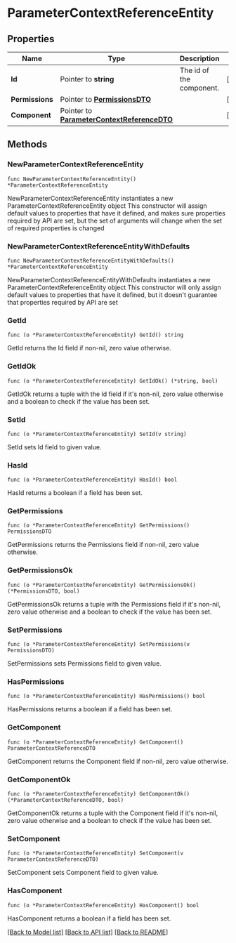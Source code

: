 # ParameterContextReferenceEntity

## Properties

Name | Type | Description | Notes
------------ | ------------- | ------------- | -------------
**Id** | Pointer to **string** | The id of the component. | [optional] 
**Permissions** | Pointer to [**PermissionsDTO**](PermissionsDTO.md) |  | [optional] 
**Component** | Pointer to [**ParameterContextReferenceDTO**](ParameterContextReferenceDTO.md) |  | [optional] 

## Methods

### NewParameterContextReferenceEntity

`func NewParameterContextReferenceEntity() *ParameterContextReferenceEntity`

NewParameterContextReferenceEntity instantiates a new ParameterContextReferenceEntity object
This constructor will assign default values to properties that have it defined,
and makes sure properties required by API are set, but the set of arguments
will change when the set of required properties is changed

### NewParameterContextReferenceEntityWithDefaults

`func NewParameterContextReferenceEntityWithDefaults() *ParameterContextReferenceEntity`

NewParameterContextReferenceEntityWithDefaults instantiates a new ParameterContextReferenceEntity object
This constructor will only assign default values to properties that have it defined,
but it doesn't guarantee that properties required by API are set

### GetId

`func (o *ParameterContextReferenceEntity) GetId() string`

GetId returns the Id field if non-nil, zero value otherwise.

### GetIdOk

`func (o *ParameterContextReferenceEntity) GetIdOk() (*string, bool)`

GetIdOk returns a tuple with the Id field if it's non-nil, zero value otherwise
and a boolean to check if the value has been set.

### SetId

`func (o *ParameterContextReferenceEntity) SetId(v string)`

SetId sets Id field to given value.

### HasId

`func (o *ParameterContextReferenceEntity) HasId() bool`

HasId returns a boolean if a field has been set.

### GetPermissions

`func (o *ParameterContextReferenceEntity) GetPermissions() PermissionsDTO`

GetPermissions returns the Permissions field if non-nil, zero value otherwise.

### GetPermissionsOk

`func (o *ParameterContextReferenceEntity) GetPermissionsOk() (*PermissionsDTO, bool)`

GetPermissionsOk returns a tuple with the Permissions field if it's non-nil, zero value otherwise
and a boolean to check if the value has been set.

### SetPermissions

`func (o *ParameterContextReferenceEntity) SetPermissions(v PermissionsDTO)`

SetPermissions sets Permissions field to given value.

### HasPermissions

`func (o *ParameterContextReferenceEntity) HasPermissions() bool`

HasPermissions returns a boolean if a field has been set.

### GetComponent

`func (o *ParameterContextReferenceEntity) GetComponent() ParameterContextReferenceDTO`

GetComponent returns the Component field if non-nil, zero value otherwise.

### GetComponentOk

`func (o *ParameterContextReferenceEntity) GetComponentOk() (*ParameterContextReferenceDTO, bool)`

GetComponentOk returns a tuple with the Component field if it's non-nil, zero value otherwise
and a boolean to check if the value has been set.

### SetComponent

`func (o *ParameterContextReferenceEntity) SetComponent(v ParameterContextReferenceDTO)`

SetComponent sets Component field to given value.

### HasComponent

`func (o *ParameterContextReferenceEntity) HasComponent() bool`

HasComponent returns a boolean if a field has been set.


[[Back to Model list]](../README.md#documentation-for-models) [[Back to API list]](../README.md#documentation-for-api-endpoints) [[Back to README]](../README.md)


